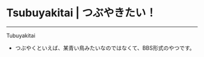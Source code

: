# Tsubuyakitai | つぶやきたい！
--------------------------------------------
Tubuyakitai

- つぶやくといえば、某青い鳥みたいなのではなくて、BBS形式のやつです。

